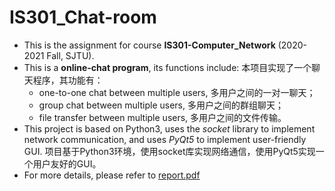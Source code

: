 # IS301_Chat-room
* This is the assignment for course **IS301-Computer_Network** (2020-2021 Fall, SJTU).
* This is a **online-chat program**, its functions include: 本项目实现了一个聊天程序，其功能有：
  * one-to-one chat between multiple users, 多用户之间的一对一聊天；
  * group chat between multiple users, 多用户之间的群组聊天；
  * file transfer between multiple users, 多用户之间的文件传输。
* This project is based on Python3, uses the *socket* library to implement network communication, and uses *PyQt5* to implement user-friendly GUI. 项目基于Python3环境，使用socket库实现网络通信，使用PyQt5实现一个用户友好的GUI。
* For more details, please refer to <a href="report.pdf" title="report.pdf">report.pdf</a>